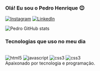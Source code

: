 ### Olá! Eu sou o Pedro Henrique 😊

[![Instagram](https://img.shields.io/badge/Instagram-E4405F?style=for-the-badge&logo=instagram&logoColor=white)](https://www.instagram.com.br/084_pedrin7)
[![LinkedIn](https://img.shields.io/badge/LinkedIn-0077B5?style=for-the-badge&logo=linkedin&logoColor=white)](https://www.linkedin.com/in/pedro-dantas-9704202b9/)


![Pedro GitHub stats](https://github-readme-stats.vercel.app/api?username=devpedrodantas&show_icons=true&theme=dracula)

### Tecnologias que uso no meu dia

<div style="display: inline_block"><br/>
    <img alt="html5" src="https://img.shields.io/badge/HTML5-E34F26?style=for-the-badge&logo=html5&logoColor=white"  />
     <img alt="javascript" src="https://img.shields.io/badge/JavaScript-F7DF1E?style=for-the-badge&logo=javascript&logoColor=black"  />
     <img alt="css3" src="https://img.shields.io/badge/CSS3-1572B6?style=for-the-badge&logo=css3&logoColor=white"  />
     <img alt="css3" src="https://img.shields.io/badge/Python-3776AB?style=for-the-badge&logo=python&logoColor=white"  />
</div>
Apaixonado por tecnologia e programação.
